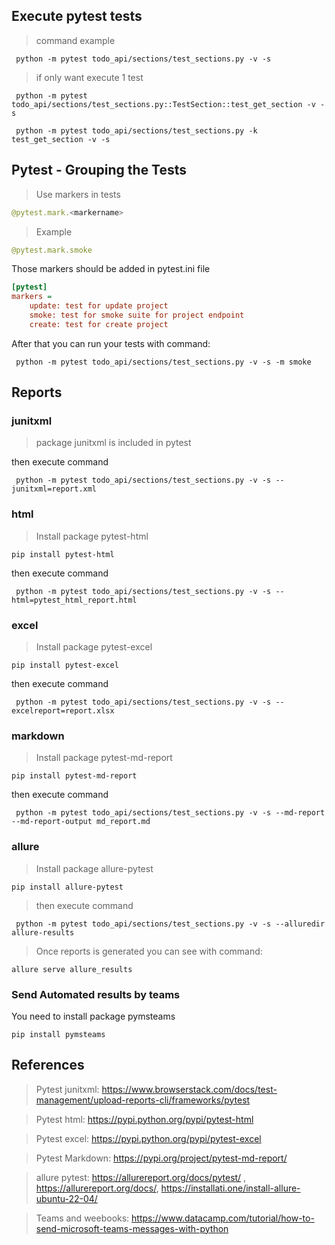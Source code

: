 ## Execute pytest tests
> command example

```shell
 python -m pytest todo_api/sections/test_sections.py -v -s
```

> if only want execute 1 test

```shell
 python -m pytest todo_api/sections/test_sections.py::TestSection::test_get_section -v -s
```
```shell
 python -m pytest todo_api/sections/test_sections.py -k test_get_section -v -s
```

## Pytest - Grouping the Tests

> Use markers in tests

```python
@pytest.mark.<markername>
```
> Example

```python
@pytest.mark.smoke
```

Those markers should be added in pytest.ini file

```ini
[pytest]
markers =
    update: test for update project
    smoke: test for smoke suite for project endpoint
    create: test for create project
```

After that you can run your tests with command:

```shell
 python -m pytest todo_api/sections/test_sections.py -v -s -m smoke
```

## Reports

### junitxml
> package junitxml is included in pytest

then execute command

```shell
 python -m pytest todo_api/sections/test_sections.py -v -s --junitxml=report.xml
```


### html
> Install package pytest-html

```shell
pip install pytest-html
```

then execute command

```shell
 python -m pytest todo_api/sections/test_sections.py -v -s --html=pytest_html_report.html

```

### excel
> Install package pytest-excel
```shell
pip install pytest-excel
```

then execute command

```shell
 python -m pytest todo_api/sections/test_sections.py -v -s --excelreport=report.xlsx
```

### markdown
> Install package pytest-md-report
```shell
pip install pytest-md-report
```

then execute command

```shell
 python -m pytest todo_api/sections/test_sections.py -v -s --md-report --md-report-output md_report.md
```

### allure
> Install package allure-pytest

```shell
pip install allure-pytest
```

> then execute command

```shell
 python -m pytest todo_api/sections/test_sections.py -v -s --alluredir allure-results

```
> Once reports is generated you can see with command:

```shell
allure serve allure_results
```

### Send Automated results by teams
You need to install package pymsteams

```shell
pip install pymsteams
```

## References

> Pytest junitxml: https://www.browserstack.com/docs/test-management/upload-reports-cli/frameworks/pytest

> Pytest html: https://pypi.python.org/pypi/pytest-html

> Pytest excel: https://pypi.python.org/pypi/pytest-excel

> Pytest Markdown: https://pypi.org/project/pytest-md-report/

> allure pytest: https://allurereport.org/docs/pytest/ , https://allurereport.org/docs/, https://installati.one/install-allure-ubuntu-22-04/

> Teams and weebooks: https://www.datacamp.com/tutorial/how-to-send-microsoft-teams-messages-with-python
